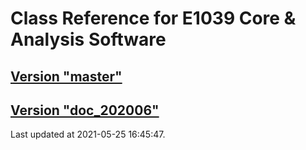 # Class Reference for E1039 Core & Analysis Software
## [Version "master"](master/)
## [Version "doc_202006"](doc_202006/)
Last updated at 2021-05-25 16:45:47.
